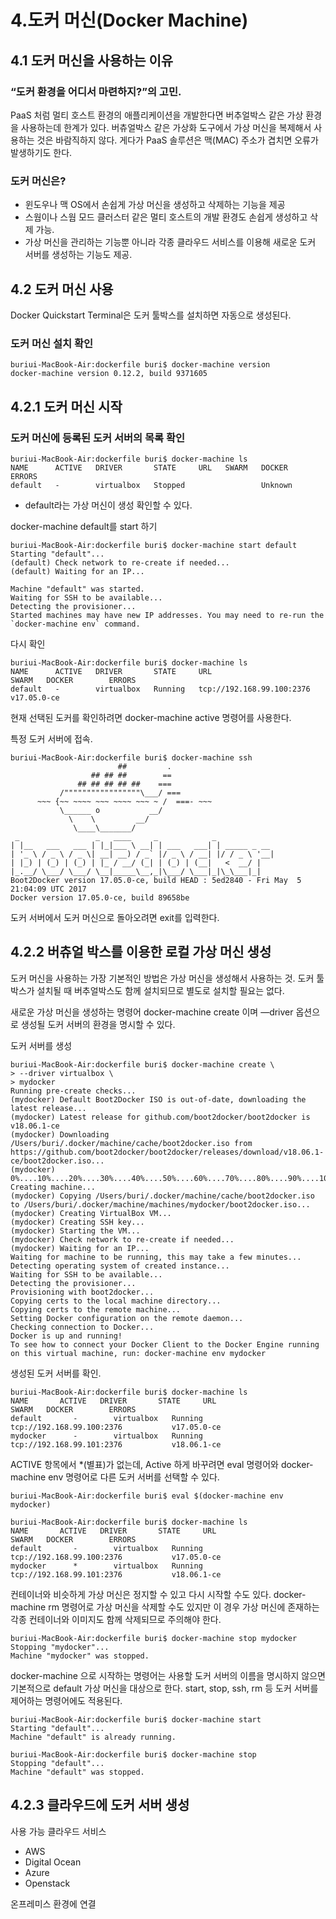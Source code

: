
# 4.도커 머신(Docker Machine)

## 4.1 도커 머신을 사용하는 이유

### “도커 환경을 어디서 마련하지?”의 고민.
PaaS 처럼 멀티 호스트 환경의 애플리케이션을 개발한다면 버추얼박스 같은 가상 환경을 사용하는데 한계가 있다.
버츄얼박스 같은 가상화 도구에서 가상 머신을 복제해서 사용하는 것은 바람직하지 않다. 게다가 PaaS 솔루션은 맥(MAC) 주소가 겹치면 오류가 발생하기도 한다.


### 도커 머신은?
* 윈도우나 맥 OS에서 손쉽게 가상 머신을 생성하고 삭제하는 기능을 제공
* 스웜이나 스웜 모드 클러스터 같은 멀티 호스트의 개발 환경도 손쉽게 생성하고 삭제 가능.
* 가상 머신을 관리하는 기능뿐 아니라 각종 클라우드 서비스를 이용해 새로운 도커 서버를 생성하는 기능도 제공.

## 4.2 도커 머신 사용
Docker Quickstart Terminal은 도커 툴박스를 설치하면 자동으로 생성된다.

### 도커 머신 설치 확인
```
buriui-MacBook-Air:dockerfile buri$ docker-machine version
docker-machine version 0.12.2, build 9371605
```

## 4.2.1 도커 머신 시작

### 도커 머신에 등록된 도커 서버의 목록 확인
```
buriui-MacBook-Air:dockerfile buri$ docker-machine ls
NAME      ACTIVE   DRIVER       STATE     URL   SWARM   DOCKER    ERRORS
default   -        virtualbox   Stopped                 Unknown
```
- default라는 가상 머신이 생성 확인할 수 있다.

docker-machine default를 start 하기
```
buriui-MacBook-Air:dockerfile buri$ docker-machine start default
Starting "default"...
(default) Check network to re-create if needed...
(default) Waiting for an IP...

Machine "default" was started.
Waiting for SSH to be available...
Detecting the provisioner...
Started machines may have new IP addresses. You may need to re-run the `docker-machine env` command.
```

다시 확인
```
buriui-MacBook-Air:dockerfile buri$ docker-machine ls
NAME      ACTIVE   DRIVER       STATE     URL                         SWARM   DOCKER        ERRORS
default   -        virtualbox   Running   tcp://192.168.99.100:2376           v17.05.0-ce
```

현재 선택된 도커를 확인하려면 docker-machine active 명령어를 사용한다.

특정 도커 서버에 접속.
```
buriui-MacBook-Air:dockerfile buri$ docker-machine ssh
                        ##         .
                  ## ## ##        ==
               ## ## ## ## ##    ===
           /"""""""""""""""""\___/ ===
      ~~~ {~~ ~~~~ ~~~ ~~~~ ~~~ ~ /  ===- ~~~
           \______ o           __/
             \    \         __/
              \____\_______/
 _                 _   ____     _            _
| |__   ___   ___ | |_|___ \ __| | ___   ___| | _____ _ __
| '_ \ / _ \ / _ \| __| __) / _` |/ _ \ / __| |/ / _ \ '__|
| |_) | (_) | (_) | |_ / __/ (_| | (_) | (__|   <  __/ |
|_.__/ \___/ \___/ \__|_____\__,_|\___/ \___|_|\_\___|_|
Boot2Docker version 17.05.0-ce, build HEAD : 5ed2840 - Fri May  5 21:04:09 UTC 2017
Docker version 17.05.0-ce, build 89658be
```
도커 서버에서 도커 머신으로 돌아오려면 exit를 입력한다.


## 4.2.2 버츄얼 박스를 이용한 로컬 가상 머신 생성

도커 머신을 사용하는 가장 기본적인 방법은 가상 머신을 생성해서 사용하는 것.
도커 툴박스가 설치될 때 버추얼박스도 함께 설치되므로 별도로 설치할 필요는 없다.

새로운 가상 머신을 생성하는 명령어 
docker-machine create 이며 —driver 옵션으로 생성될 도커 서버의 환경을 명시할 수 있다.

도커 서버를 생성
```
buriui-MacBook-Air:dockerfile buri$ docker-machine create \
> --driver virtualbox \
> mydocker
Running pre-create checks...
(mydocker) Default Boot2Docker ISO is out-of-date, downloading the latest release...
(mydocker) Latest release for github.com/boot2docker/boot2docker is v18.06.1-ce
(mydocker) Downloading /Users/buri/.docker/machine/cache/boot2docker.iso from https://github.com/boot2docker/boot2docker/releases/download/v18.06.1-ce/boot2docker.iso...
(mydocker) 0%....10%....20%....30%....40%....50%....60%....70%....80%....90%....100%
Creating machine...
(mydocker) Copying /Users/buri/.docker/machine/cache/boot2docker.iso to /Users/buri/.docker/machine/machines/mydocker/boot2docker.iso...
(mydocker) Creating VirtualBox VM...
(mydocker) Creating SSH key...
(mydocker) Starting the VM...
(mydocker) Check network to re-create if needed...
(mydocker) Waiting for an IP...
Waiting for machine to be running, this may take a few minutes...
Detecting operating system of created instance...
Waiting for SSH to be available...
Detecting the provisioner...
Provisioning with boot2docker...
Copying certs to the local machine directory...
Copying certs to the remote machine...
Setting Docker configuration on the remote daemon...
Checking connection to Docker...
Docker is up and running!
To see how to connect your Docker Client to the Docker Engine running on this virtual machine, run: docker-machine env mydocker
```

생성된 도커 서버를 확인.
```
buriui-MacBook-Air:dockerfile buri$ docker-machine ls
NAME       ACTIVE   DRIVER       STATE     URL                         SWARM   DOCKER        ERRORS
default       -        virtualbox   Running   tcp://192.168.99.100:2376           v17.05.0-ce
mydocker      -        virtualbox   Running   tcp://192.168.99.101:2376           v18.06.1-ce
```

ACTIVE 항목에서 *(별표)가 없는데, Active 하게 바꾸려면 eval 명령어와 docker-machine env 명령어로 다른 도커 서버를 선택할 수 있다.
```
buriui-MacBook-Air:dockerfile buri$ eval $(docker-machine env mydocker)
```

```
buriui-MacBook-Air:dockerfile buri$ docker-machine ls
NAME       ACTIVE   DRIVER       STATE     URL                         SWARM   DOCKER        ERRORS
default       -        virtualbox   Running   tcp://192.168.99.100:2376           v17.05.0-ce
mydocker      *        virtualbox   Running   tcp://192.168.99.101:2376           v18.06.1-ce
```

컨테이너와 비슷하게 가상 머신은 정지할 수 있고 다시 시작할 수도 있다.
docker-machine rm 명령어로 가상 머신을 삭제할 수도 있지만 이 경우 가상 머신에 존재하는 각종 컨테이너와 이미지도 함께 삭제되므로 주의해야 한다.

```
buriui-MacBook-Air:dockerfile buri$ docker-machine stop mydocker
Stopping "mydocker"...
Machine "mydocker" was stopped.
```
docker-machine 으로 시작하는 명령어는 사용할 도커 서버의 이름을 명시하지 않으면 기본적으로 default 가상 머신을 대상으로 한다.
start, stop, ssh, rm 등 도커 서버를 제어하는 명령어에도 적용된다.
```
buriui-MacBook-Air:dockerfile buri$ docker-machine start
Starting "default"...
Machine "default" is already running.

buriui-MacBook-Air:dockerfile buri$ docker-machine stop
Stopping "default"...
Machine "default" was stopped.
```

## 4.2.3 클라우드에 도커 서버 생성

사용 가능 클라우드 서비스
* AWS
* Digital Ocean
* Azure
* Openstack

온프레미스 환경에 연결



